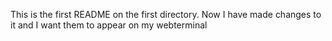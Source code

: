 This is the first README on the first directory.
Now I have made changes to it and I want them to appear on my webterminal
